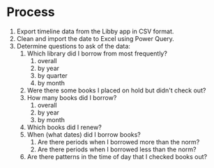 # Process

1. Export timeline data from the Libby app in CSV format.
2. Clean and import the date to Excel using Power Query.
3. Determine questions to ask of the data:
   1. Which library did I borrow from most frequently?
      1. overall
      2. by year
      3. by quarter
      4. by month
   2. Were there some books I placed on hold but didn't check out?
   3. How many books did I borrow?
      1. overall
      2. by year
      3. by month
   4. Which books did I renew?
   5. When (what dates) did I borrow books?
      1. Are there periods when I borrowed more than the norm?
      2. Are there periods when I borrowed less than the norm?
   6. Are there patterns in the time of day that I checked books out?